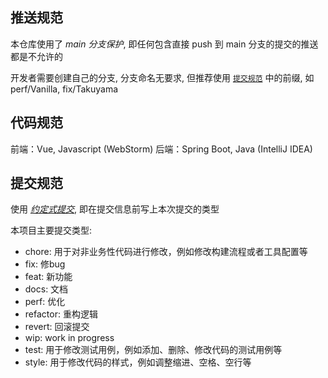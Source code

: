 ## 推送规范

本仓库使用了 *main 分支保护*, 即任何包含直接 push 到 main 分支的提交的推送都是不允许的

开发者需要创建自己的分支, 分支命名无要求, 但推荐使用 [`提交规范`](#提交规范) 中的前缀, 如 perf/Vanilla, fix/Takuyama

## 代码规范

前端：Vue, Javascript (WebStorm)
后端：Spring Boot, Java (IntelliJ IDEA)

## 提交规范

使用 *[约定式提交](https://www.conventionalcommits.org/zh-hans/v1.0.0/)*, 即在提交信息前写上本次提交的类型

本项目主要提交类型:

- chore: 用于对非业务性代码进行修改，例如修改构建流程或者工具配置等
- fix: 修bug
- feat: 新功能
- docs: 文档
- perf: 优化
- refactor: 重构逻辑
- revert: 回滚提交
- wip: work in progress
- test: 用于修改测试用例，例如添加、删除、修改代码的测试用例等
- style: 用于修改代码的样式，例如调整缩进、空格、空行等  
